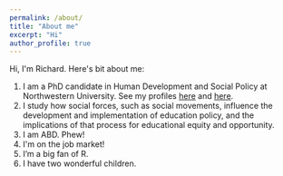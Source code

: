 ```yaml
---
permalink: /about/
title: "About me"
excerpt: "Hi"
author_profile: true
---
```


Hi, I'm Richard. Here's bit about me:

  1. I am a PhD candidate in Human Development and Social Policy at Northwestern University. See my profiles [here](http://www.sesp.northwestern.edu/profile/?p=22703&/RichardPaquin%20Morel/) and [here](https://www.ipr.northwestern.edu/about/student-research/graduate-research-assistants-1718.html).  
  2. I study how social forces, such as social movements, influence the development and implementation of education policy, and the implications of that process for educational equity and opportunity.   
  3. I am ABD. Phew!  
  4. I'm on the job market!  
  5. I’m a big fan of R.  
  6. I have two wonderful children.  
  
